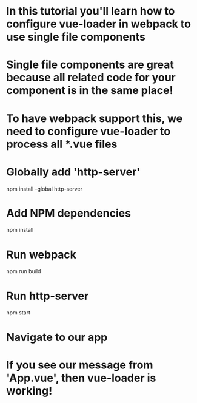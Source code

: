 # In this tutorial you'll learn how to configure vue-loader in webpack to use single file components

# Single file components are great because all related code for your component is in the same place! 

# To have webpack support this, we need to configure vue-loader to process all *.vue files

# Globally add 'http-server'
npm install -global http-server

# Add NPM dependencies
npm install

# Run webpack
npm run build

# Run http-server
npm start

# Navigate to our app

# If you see our message from 'App.vue', then vue-loader is working!

